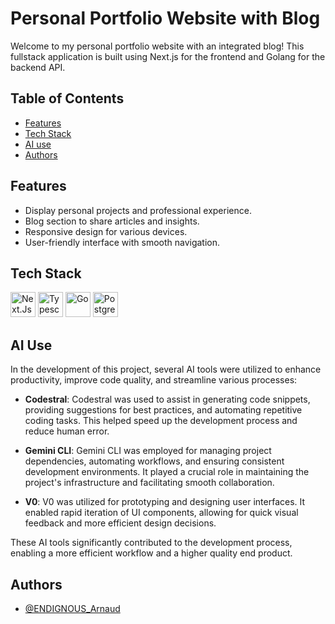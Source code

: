 # Personal Portfolio Website with Blog

Welcome to my personal portfolio website with an integrated blog! This fullstack application is built using Next.js for the frontend and Golang for the backend API.

## Table of Contents

- [Features](#features)
- [Tech Stack](#tech-stack)
- [AI use](#ai-use)
- [Authors](#authors)

## Features

- Display personal projects and professional experience.
- Blog section to share articles and insights.
- Responsive design for various devices.
- User-friendly interface with smooth navigation.

## Tech Stack

<div id="tools">

  <img src="https://cdn.jsdelivr.net/gh/devicons/devicon/icons/nextjs/nextjs-original.svg" title="Next.Js" alt="Next.Js" width="40" height="40"/>

  <img src="https://cdn.jsdelivr.net/gh/devicons/devicon/icons/typescript/typescript-original.svg" title="Typescript" alt="Typescript" width="40" height="40"/>

  <img src="https://cdn.jsdelivr.net/gh/devicons/devicon/icons/go/go-original.svg" title="Go" alt="Go" width="40" height="40"/>

  <img src="https://cdn.jsdelivr.net/gh/devicons/devicon/icons/postgresql/postgresql-original.svg" title="PostgreSQL" alt="PostgreSQL" width="40" height="40"/>

</div>

## AI Use

In the development of this project, several AI tools were utilized to enhance productivity, improve code quality, and streamline various processes:

- **Codestral**: Codestral was used to assist in generating code snippets, providing suggestions for best practices, and automating repetitive coding tasks. This helped speed up the development process and reduce human error.

- **Gemini CLI**: Gemini CLI was employed for managing project dependencies, automating workflows, and ensuring consistent development environments. It played a crucial role in maintaining the project's infrastructure and facilitating smooth collaboration.

- **V0**: V0 was utilized for prototyping and designing user interfaces. It enabled rapid iteration of UI components, allowing for quick visual feedback and more efficient design decisions.

These AI tools significantly contributed to the development process, enabling a more efficient workflow and a higher quality end product.

## Authors
- [@ENDIGNOUS_Arnaud](https://github.com/Piryth)

